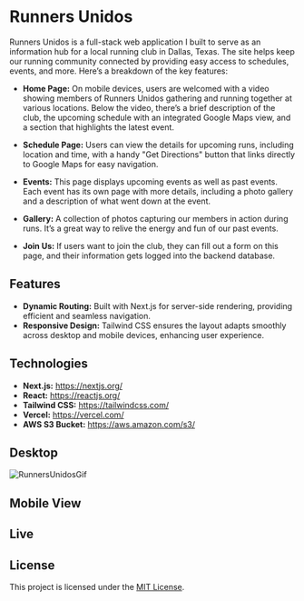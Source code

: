 # Runners Unidos

Runners Unidos is a full-stack web application I built to serve as an information hub for a local running club in Dallas, Texas. The site helps keep our running community connected by providing easy access to schedules, events, and more. Here’s a breakdown of the key features:

- **Home Page:** On mobile devices, users are welcomed with a video showing members of Runners Unidos gathering and running together at various locations. Below the video, there’s a brief description of the club, the upcoming schedule with an integrated Google Maps view, and a section that highlights the latest event.

- **Schedule Page:** Users can view the details for upcoming runs, including location and time, with a handy "Get Directions" button that links directly to Google Maps for easy navigation.
- **Events:** This page displays upcoming events as well as past events. Each event has its own page with more details, including a photo gallery and a description of what went down at the event.
- **Gallery:** A collection of photos capturing our members in action during runs. It’s a great way to relive the energy and fun of our past events.
- **Join Us:** If users want to join the club, they can fill out a form on this page, and their information gets logged into the backend database.

## Features

- **Dynamic Routing:** Built with Next.js for server-side rendering, providing efficient and seamless navigation.
- **Responsive Design:** Tailwind CSS ensures the layout adapts smoothly across desktop and mobile devices, enhancing user experience.

## Technologies

- **Next.js:** https://nextjs.org/
- **React:** https://reactjs.org/
- **Tailwind CSS:** https://tailwindcss.com/
- **Vercel:** https://vercel.com/
- **AWS S3 Bucket:** https://aws.amazon.com/s3/

## Desktop

![RunnersUnidosGif](https://github.com/user-attachments/assets/f771b4b5-4f2f-4b08-85f0-d17c6ec72d91)


## Mobile View

## Live

## License

This project is licensed under the [MIT License](LICENSE).
